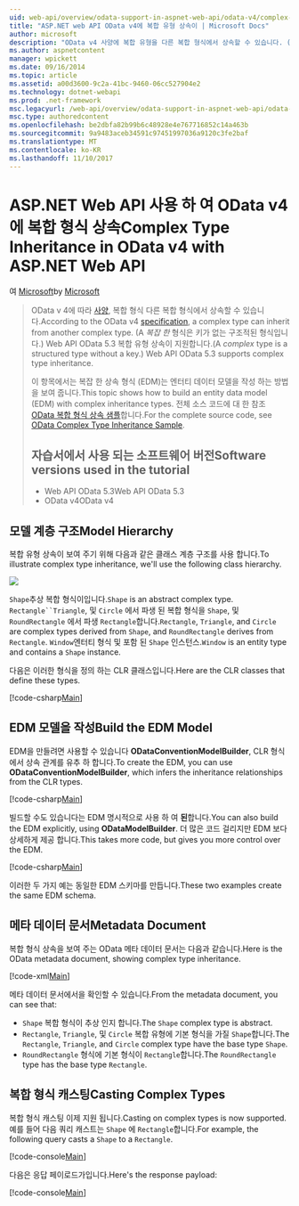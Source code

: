 ```yaml
---
uid: web-api/overview/odata-support-in-aspnet-web-api/odata-v4/complex-type-inheritance-in-odata-v4
title: "ASP.NET web API OData v4에 복합 유형 상속이 | Microsoft Docs"
author: microsoft
description: "OData v4 사양에 복합 유형을 다른 복합 형식에서 상속할 수 있습니다. (복합 형식은 키가 없는 구조적된 형식이입니다.) Web API 중..."
ms.author: aspnetcontent
manager: wpickett
ms.date: 09/16/2014
ms.topic: article
ms.assetid: a00d3600-9c2a-41bc-9460-06cc527904e2
ms.technology: dotnet-webapi
ms.prod: .net-framework
msc.legacyurl: /web-api/overview/odata-support-in-aspnet-web-api/odata-v4/complex-type-inheritance-in-odata-v4
msc.type: authoredcontent
ms.openlocfilehash: be2dbfa82b99b6c48928e4e767716852c14a463b
ms.sourcegitcommit: 9a9483aceb34591c97451997036a9120c3fe2baf
ms.translationtype: MT
ms.contentlocale: ko-KR
ms.lasthandoff: 11/10/2017
---
```

<a name="complex-type-inheritance-in-odata-v4-with-aspnet-web-api"></a><span data-ttu-id="ad4b0-104">ASP.NET Web API 사용 하 여 OData v4에 복합 형식 상속</span><span class="sxs-lookup"><span data-stu-id="ad4b0-104">Complex Type Inheritance in OData v4 with ASP.NET Web API</span></span>
====================
<span data-ttu-id="ad4b0-105">여 [Microsoft](https://github.com/microsoft)</span><span class="sxs-lookup"><span data-stu-id="ad4b0-105">by [Microsoft](https://github.com/microsoft)</span></span>

> <span data-ttu-id="ad4b0-106">OData v 4에 따라 [사양](http://www.odata.org/documentation/odata-version-4-0/), 복합 형식 다른 복합 형식에서 상속할 수 있습니다.</span><span class="sxs-lookup"><span data-stu-id="ad4b0-106">According to the OData v4 [specification](http://www.odata.org/documentation/odata-version-4-0/), a complex type can inherit from another complex type.</span></span> <span data-ttu-id="ad4b0-107">(A *복잡 한* 형식은 키가 없는 구조적된 형식입니다.) Web API OData 5.3 복합 유형 상속이 지원합니다.</span><span class="sxs-lookup"><span data-stu-id="ad4b0-107">(A *complex* type is a structured type without a key.) Web API OData 5.3 supports complex type inheritance.</span></span>
> 
> <span data-ttu-id="ad4b0-108">이 항목에서는 복잡 한 상속 형식 (EDM)는 엔터티 데이터 모델을 작성 하는 방법을 보여 줍니다.</span><span class="sxs-lookup"><span data-stu-id="ad4b0-108">This topic shows how to build an entity data model (EDM) with complex inheritance types.</span></span> <span data-ttu-id="ad4b0-109">전체 소스 코드에 대 한 참조 [OData 복합 형식 상속 샘플](http://aspnet.codeplex.com/sourcecontrol/latest#Samples/WebApi/OData/v4/ODataComplexTypeInheritanceSample/ReadMe.txt)합니다.</span><span class="sxs-lookup"><span data-stu-id="ad4b0-109">For the complete source code, see [OData Complex Type Inheritance Sample](http://aspnet.codeplex.com/sourcecontrol/latest#Samples/WebApi/OData/v4/ODataComplexTypeInheritanceSample/ReadMe.txt).</span></span>
> 
> ## <a name="software-versions-used-in-the-tutorial"></a><span data-ttu-id="ad4b0-110">자습서에서 사용 되는 소프트웨어 버전</span><span class="sxs-lookup"><span data-stu-id="ad4b0-110">Software versions used in the tutorial</span></span>
> 
> 
> - <span data-ttu-id="ad4b0-111">Web API OData 5.3</span><span class="sxs-lookup"><span data-stu-id="ad4b0-111">Web API OData 5.3</span></span>
> - <span data-ttu-id="ad4b0-112">OData v4</span><span class="sxs-lookup"><span data-stu-id="ad4b0-112">OData v4</span></span>


## <a name="model-hierarchy"></a><span data-ttu-id="ad4b0-113">모델 계층 구조</span><span class="sxs-lookup"><span data-stu-id="ad4b0-113">Model Hierarchy</span></span>

<span data-ttu-id="ad4b0-114">복합 유형 상속이 보여 주기 위해 다음과 같은 클래스 계층 구조를 사용 합니다.</span><span class="sxs-lookup"><span data-stu-id="ad4b0-114">To illustrate complex type inheritance, we'll use the following class hierarchy.</span></span>

![](complex-type-inheritance-in-odata-v4/_static/image1.png)

<span data-ttu-id="ad4b0-115">`Shape`추상 복합 형식이입니다.</span><span class="sxs-lookup"><span data-stu-id="ad4b0-115">`Shape` is an abstract complex type.</span></span> <span data-ttu-id="ad4b0-116">`Rectangle``Triangle`, 및 `Circle` 에서 파생 된 복합 형식을 `Shape`, 및 `RoundRectangle` 에서 파생 `Rectangle`합니다.</span><span class="sxs-lookup"><span data-stu-id="ad4b0-116">`Rectangle`, `Triangle`, and `Circle` are complex types derived from `Shape`, and `RoundRectangle` derives from `Rectangle`.</span></span> <span data-ttu-id="ad4b0-117">`Window`엔터티 형식 및 포함 된 `Shape` 인스턴스.</span><span class="sxs-lookup"><span data-stu-id="ad4b0-117">`Window` is an entity type and contains a `Shape` instance.</span></span>

<span data-ttu-id="ad4b0-118">다음은 이러한 형식을 정의 하는 CLR 클래스입니다.</span><span class="sxs-lookup"><span data-stu-id="ad4b0-118">Here are the CLR classes that define these types.</span></span>

[!code-csharp[Main](complex-type-inheritance-in-odata-v4/samples/sample1.cs)]

## <a name="build-the-edm-model"></a><span data-ttu-id="ad4b0-119">EDM 모델을 작성</span><span class="sxs-lookup"><span data-stu-id="ad4b0-119">Build the EDM Model</span></span>

<span data-ttu-id="ad4b0-120">EDM을 만들려면 사용할 수 있습니다 **ODataConventionModelBuilder**, CLR 형식에서 상속 관계를 유추 하 합니다.</span><span class="sxs-lookup"><span data-stu-id="ad4b0-120">To create the EDM, you can use **ODataConventionModelBuilder**, which infers the inheritance relationships from the CLR types.</span></span>

[!code-csharp[Main](complex-type-inheritance-in-odata-v4/samples/sample2.cs)]

<span data-ttu-id="ad4b0-121">빌드할 수도 있습니다는 EDM 명시적으로 사용 하 여 **된**합니다.</span><span class="sxs-lookup"><span data-stu-id="ad4b0-121">You can also build the EDM explicitly, using **ODataModelBuilder**.</span></span> <span data-ttu-id="ad4b0-122">더 많은 코드 걸리지만 EDM 보다 상세하게 제공 합니다.</span><span class="sxs-lookup"><span data-stu-id="ad4b0-122">This takes more code, but gives you more control over the EDM.</span></span>

[!code-csharp[Main](complex-type-inheritance-in-odata-v4/samples/sample3.cs)]

<span data-ttu-id="ad4b0-123">이러한 두 가지 예는 동일한 EDM 스키마를 만듭니다.</span><span class="sxs-lookup"><span data-stu-id="ad4b0-123">These two examples create the same EDM schema.</span></span>

## <a name="metadata-document"></a><span data-ttu-id="ad4b0-124">메타 데이터 문서</span><span class="sxs-lookup"><span data-stu-id="ad4b0-124">Metadata Document</span></span>

<span data-ttu-id="ad4b0-125">복합 형식 상속을 보여 주는 OData 메타 데이터 문서는 다음과 같습니다.</span><span class="sxs-lookup"><span data-stu-id="ad4b0-125">Here is the OData metadata document, showing complex type inheritance.</span></span>

[!code-xml[Main](complex-type-inheritance-in-odata-v4/samples/sample4.xml?highlight=13,17,25,30)]

<span data-ttu-id="ad4b0-126">메타 데이터 문서에서을 확인할 수 있습니다.</span><span class="sxs-lookup"><span data-stu-id="ad4b0-126">From the metadata document, you can see that:</span></span>

- <span data-ttu-id="ad4b0-127">`Shape` 복합 형식이 추상 인지 합니다.</span><span class="sxs-lookup"><span data-stu-id="ad4b0-127">The `Shape` complex type is abstract.</span></span>
- <span data-ttu-id="ad4b0-128">`Rectangle`, `Triangle`, 및 `Circle` 복합 유형에 기본 형식을 가질 `Shape`합니다.</span><span class="sxs-lookup"><span data-stu-id="ad4b0-128">The `Rectangle`, `Triangle`, and `Circle` complex type have the base type `Shape`.</span></span>
- <span data-ttu-id="ad4b0-129">`RoundRectangle` 형식에 기본 형식이 `Rectangle`합니다.</span><span class="sxs-lookup"><span data-stu-id="ad4b0-129">The `RoundRectangle` type has the base type `Rectangle`.</span></span>

## <a name="casting-complex-types"></a><span data-ttu-id="ad4b0-130">복합 형식 캐스팅</span><span class="sxs-lookup"><span data-stu-id="ad4b0-130">Casting Complex Types</span></span>

<span data-ttu-id="ad4b0-131">복합 형식 캐스팅 이제 지원 됩니다.</span><span class="sxs-lookup"><span data-stu-id="ad4b0-131">Casting on complex types is now supported.</span></span> <span data-ttu-id="ad4b0-132">예를 들어 다음 쿼리 캐스트는 `Shape` 에 `Rectangle`합니다.</span><span class="sxs-lookup"><span data-stu-id="ad4b0-132">For example, the following query casts a `Shape` to a `Rectangle`.</span></span>

[!code-console[Main](complex-type-inheritance-in-odata-v4/samples/sample5.cmd)]

<span data-ttu-id="ad4b0-133">다음은 응답 페이로드가입니다.</span><span class="sxs-lookup"><span data-stu-id="ad4b0-133">Here's the response payload:</span></span>

[!code-console[Main](complex-type-inheritance-in-odata-v4/samples/sample6.cmd)]
